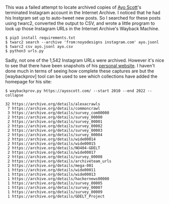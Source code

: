 This was a failed attempt to locate archived copies of [Ayo Scott]'s terminated Instagram account in the Internet Archive. I noticed that he had his Instgram set up to auto-tweet new posts. So I searched for these posts using twarc2, converted the output to CSV, and wrote a little program to look up those Instagram URLs in the Internet Archive's Wayback Machine.

    $ pip3 install requirements.txt
    $ twarc2 search --archive 'from:noyodesigns instagram.com' ayo.jsonl
    $ twarc2 csv ayo.jsonl ayo.csv
    $ python3 urls.py

Sadly, not one of the 1,542 Instagram URLs were archived. However it's nice to see that there have been snapshots of his [personal website][Ayo Scott]. I haven't done much in terms of seeing how complete these captures are but the [waybackprov] tool can be used to see which collections have added the homepage for his site:

```
$ waybackprov.py https://ayoscott.com/ --start 2010 --end 2022 --collapse

32 https://archive.org/details/alexacrawls
 7 https://archive.org/details/commoncrawl
 3 https://archive.org/details/survey_com00000
 2 https://archive.org/details/survey_00000
 2 https://archive.org/details/survey_00001
 2 https://archive.org/details/survey_00002
 2 https://archive.org/details/survey_00003
 2 https://archive.org/details/survey_00004
 2 https://archive.org/details/wide00014
 2 https://archive.org/details/wide00015
 2 https://archive.org/details/NO404-GDELT
 2 https://archive.org/details/wide00017
 2 https://archive.org/details/survey_00008
 2 https://archive.org/details/archiveteam_urls
 2 https://archive.org/details/mega-001
 1 https://archive.org/details/wide00011
 1 https://archive.org/details/wide00013
 1 https://archive.org/details/hackernews00000
 1 https://archive.org/details/survey_00005
 1 https://archive.org/details/survey_00007
 1 https://archive.org/details/survey_00009
 1 https://archive.org/details/GDELT_Project
```

[Ayo Scott]: https://ayoscott.com/

